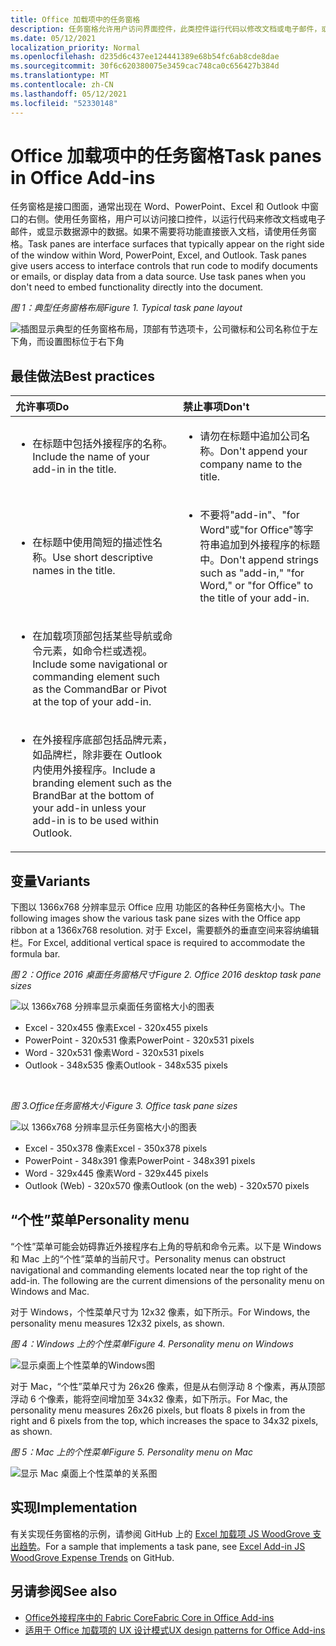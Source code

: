 ```yaml
---
title: Office 加载项中的任务窗格
description: 任务窗格允许用户访问界面控件，此类控件运行代码以修改文档或电子邮件，或显示数据源中的数据。
ms.date: 05/12/2021
localization_priority: Normal
ms.openlocfilehash: d235d6c437ee124441389e68b54fc6ab8cde8dae
ms.sourcegitcommit: 30f6c620380075e3459cac748ca0c656427b384d
ms.translationtype: MT
ms.contentlocale: zh-CN
ms.lasthandoff: 05/12/2021
ms.locfileid: "52330148"
---
```

# <a name="task-panes-in-office-add-ins"></a><span data-ttu-id="57ebf-103">Office 加载项中的任务窗格</span><span class="sxs-lookup"><span data-stu-id="57ebf-103">Task panes in Office Add-ins</span></span>

<span data-ttu-id="57ebf-p101">任务窗格是接口图面，通常出现在 Word、PowerPoint、Excel 和 Outlook 中窗口的右侧。使用任务窗格，用户可以访问接口控件，以运行代码来修改文档或电子邮件，或显示数据源中的数据。如果不需要将功能直接嵌入文档，请使用任务窗格。</span><span class="sxs-lookup"><span data-stu-id="57ebf-p101">Task panes are interface surfaces that typically appear on the right side of the window within Word, PowerPoint, Excel, and Outlook. Task panes give users access to interface controls that run code to modify documents or emails, or display data from a data source. Use task panes when you don't need to embed functionality directly into the document.</span></span>

<span data-ttu-id="57ebf-107">*图 1：典型任务窗格布局*</span><span class="sxs-lookup"><span data-stu-id="57ebf-107">*Figure 1. Typical task pane layout*</span></span>

![插图显示典型的任务窗格布局，顶部有节选项卡，公司徽标和公司名称位于左下角，而设置图标位于右下角](../images/overview-with-app-task-pane.png)

## <a name="best-practices"></a><span data-ttu-id="57ebf-109">最佳做法</span><span class="sxs-lookup"><span data-stu-id="57ebf-109">Best practices</span></span>

|<span data-ttu-id="57ebf-110">允许事项</span><span class="sxs-lookup"><span data-stu-id="57ebf-110">Do</span></span>|<span data-ttu-id="57ebf-111">禁止事项</span><span class="sxs-lookup"><span data-stu-id="57ebf-111">Don't</span></span>|
|:-----|:--------|
|<ul><li><span data-ttu-id="57ebf-112">在标题中包括外接程序的名称。</span><span class="sxs-lookup"><span data-stu-id="57ebf-112">Include the name of your add-in in the title.</span></span></li></ul>|<ul><li><span data-ttu-id="57ebf-113">请勿在标题中追加公司名称。</span><span class="sxs-lookup"><span data-stu-id="57ebf-113">Don't append your company name to the title.</span></span></li></ul>|
|<ul><li><span data-ttu-id="57ebf-114">在标题中使用简短的描述性名称。</span><span class="sxs-lookup"><span data-stu-id="57ebf-114">Use short descriptive names in the title.</span></span></li></ul>|<ul><li><span data-ttu-id="57ebf-115">不要将"add-in"、"for Word"或"for Office"等字符串追加到外接程序的标题中。</span><span class="sxs-lookup"><span data-stu-id="57ebf-115">Don't append strings such as "add-in," "for Word," or "for Office" to the title of your add-in.</span></span></li></ul>|
|<ul><li><span data-ttu-id="57ebf-116">在加载项顶部包括某些导航或命令元素，如命令栏或透视。</span><span class="sxs-lookup"><span data-stu-id="57ebf-116">Include some navigational or commanding element such as the CommandBar or Pivot at the top of your add-in.</span></span></li></ul>||
|<ul><li><span data-ttu-id="57ebf-117">在外接程序底部包括品牌元素，如品牌栏，除非要在 Outlook 内使用外接程序。</span><span class="sxs-lookup"><span data-stu-id="57ebf-117">Include a branding element such as the BrandBar at the bottom of your add-in unless your add-in is to be used within Outlook.</span></span></li></ul>||

## <a name="variants"></a><span data-ttu-id="57ebf-118">变量</span><span class="sxs-lookup"><span data-stu-id="57ebf-118">Variants</span></span>

<span data-ttu-id="57ebf-119">下图以 1366x768 分辨率显示 Office 应用 功能区的各种任务窗格大小。</span><span class="sxs-lookup"><span data-stu-id="57ebf-119">The following images show the various task pane sizes with the Office app ribbon at a 1366x768 resolution.</span></span> <span data-ttu-id="57ebf-120">对于 Excel，需要额外的垂直空间来容纳编辑栏。</span><span class="sxs-lookup"><span data-stu-id="57ebf-120">For Excel, additional vertical space is required to accommodate the formula bar.</span></span>  

<span data-ttu-id="57ebf-121">*图 2：Office 2016 桌面任务窗格尺寸*</span><span class="sxs-lookup"><span data-stu-id="57ebf-121">*Figure 2. Office 2016 desktop task pane sizes*</span></span>

![以 1366x768 分辨率显示桌面任务窗格大小的图表](../images/office-2016-taskpane-sizes.png)

- <span data-ttu-id="57ebf-123">Excel - 320x455 像素</span><span class="sxs-lookup"><span data-stu-id="57ebf-123">Excel - 320x455 pixels</span></span>
- <span data-ttu-id="57ebf-124">PowerPoint - 320x531 像素</span><span class="sxs-lookup"><span data-stu-id="57ebf-124">PowerPoint - 320x531 pixels</span></span>
- <span data-ttu-id="57ebf-125">Word - 320x531 像素</span><span class="sxs-lookup"><span data-stu-id="57ebf-125">Word - 320x531 pixels</span></span>
- <span data-ttu-id="57ebf-126">Outlook - 348x535 像素</span><span class="sxs-lookup"><span data-stu-id="57ebf-126">Outlook - 348x535 pixels</span></span>

<br/>

<span data-ttu-id="57ebf-127">*图 3.Office任务窗格大小*</span><span class="sxs-lookup"><span data-stu-id="57ebf-127">*Figure 3. Office task pane sizes*</span></span>

![以 1366x768 分辨率显示任务窗格大小的图表](../images/office-365-taskpane-sizes.png)

- <span data-ttu-id="57ebf-129">Excel - 350x378 像素</span><span class="sxs-lookup"><span data-stu-id="57ebf-129">Excel - 350x378 pixels</span></span>
- <span data-ttu-id="57ebf-130">PowerPoint - 348x391 像素</span><span class="sxs-lookup"><span data-stu-id="57ebf-130">PowerPoint - 348x391 pixels</span></span>
- <span data-ttu-id="57ebf-131">Word - 329x445 像素</span><span class="sxs-lookup"><span data-stu-id="57ebf-131">Word - 329x445 pixels</span></span>
- <span data-ttu-id="57ebf-132">Outlook (Web) - 320x570 像素</span><span class="sxs-lookup"><span data-stu-id="57ebf-132">Outlook (on the web) - 320x570 pixels</span></span>

## <a name="personality-menu"></a><span data-ttu-id="57ebf-133">“个性”菜单</span><span class="sxs-lookup"><span data-stu-id="57ebf-133">Personality menu</span></span>

<span data-ttu-id="57ebf-p103">“个性”菜单可能会妨碍靠近外接程序右上角的导航和命令元素。以下是 Windows 和 Mac 上的“个性”菜单的当前尺寸。</span><span class="sxs-lookup"><span data-stu-id="57ebf-p103">Personality menus can obstruct navigational and commanding elements located near the top right of the add-in. The following are the current dimensions of the personality menu on Windows and Mac.</span></span>

<span data-ttu-id="57ebf-136">对于 Windows，个性菜单尺寸为 12x32 像素，如下所示。</span><span class="sxs-lookup"><span data-stu-id="57ebf-136">For Windows, the personality menu measures 12x32 pixels, as shown.</span></span>

<span data-ttu-id="57ebf-137">*图 4：Windows 上的个性菜单*</span><span class="sxs-lookup"><span data-stu-id="57ebf-137">*Figure 4. Personality menu on Windows*</span></span>

![显示桌面上个性菜单的Windows图](../images/personality-menu-win.png)

<span data-ttu-id="57ebf-139">对于 Mac，“个性”菜单尺寸为 26x26 像素，但是从右侧浮动 8 个像素，再从顶部浮动 6 个像素，能将空间增加至 34x32 像素，如下所示。</span><span class="sxs-lookup"><span data-stu-id="57ebf-139">For Mac, the personality menu measures 26x26 pixels, but floats 8 pixels in from the right and 6 pixels from the top, which increases the space to 34x32 pixels, as shown.</span></span>

<span data-ttu-id="57ebf-140">*图 5：Mac 上的个性菜单*</span><span class="sxs-lookup"><span data-stu-id="57ebf-140">*Figure 5. Personality menu on Mac*</span></span>

![显示 Mac 桌面上个性菜单的关系图](../images/personality-menu-mac.png)

## <a name="implementation"></a><span data-ttu-id="57ebf-142">实现</span><span class="sxs-lookup"><span data-stu-id="57ebf-142">Implementation</span></span>

<span data-ttu-id="57ebf-143">有关实现任务窗格的示例，请参阅 GitHub 上的 [Excel 加载项 JS WoodGrove 支出趋势](https://github.com/OfficeDev/Excel-Add-in-WoodGrove-Expense-Trends)。</span><span class="sxs-lookup"><span data-stu-id="57ebf-143">For a sample that implements a task pane, see [Excel Add-in JS WoodGrove Expense Trends](https://github.com/OfficeDev/Excel-Add-in-WoodGrove-Expense-Trends) on GitHub.</span></span>

## <a name="see-also"></a><span data-ttu-id="57ebf-144">另请参阅</span><span class="sxs-lookup"><span data-stu-id="57ebf-144">See also</span></span>

- [<span data-ttu-id="57ebf-145">Office外接程序中的 Fabric Core</span><span class="sxs-lookup"><span data-stu-id="57ebf-145">Fabric Core in Office Add-ins</span></span>](fabric-core.md)
- [<span data-ttu-id="57ebf-146">适用于 Office 加载项的 UX 设计模式</span><span class="sxs-lookup"><span data-stu-id="57ebf-146">UX design patterns for Office Add-ins</span></span>](../design/ux-design-pattern-templates.md)
